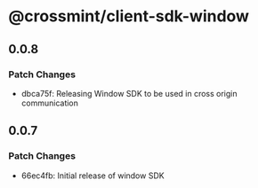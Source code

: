 # @crossmint/client-sdk-window

## 0.0.8

### Patch Changes

-   dbca75f: Releasing Window SDK to be used in cross origin communication

## 0.0.7

### Patch Changes

-   66ec4fb: Initial release of window SDK
